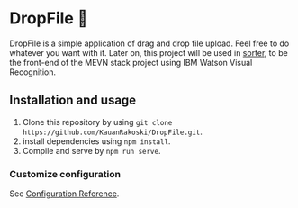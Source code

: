 # DropFile 📁

DropFile is a simple application of drag and drop file upload. Feel free to do whatever you want with it. Later on, this project will be used in [sorter](https://github.com/KauanRakoski/Sorter), to be the front-end of the MEVN stack project using IBM Watson Visual Recognition.

## Installation and usage
1. Clone this repository by using `git clone https://github.com/KauanRakoski/DropFile.git`.
2. install dependencies using `npm install`.
3. Compile and serve by `npm run serve`.

### Customize configuration
See [Configuration Reference](https://cli.vuejs.org/config/).
